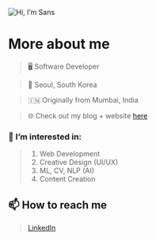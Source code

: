 ![Hi, I’m Sans](https://github.com/raspberrysans/raspberrysans/assets/88702269/6a5deb47-428b-40c7-9603-3d3dc2c9dad8)


<h1>More about me </h1>

> 🖥️ Software Developer

> 📍 Seoul, South Korea

> 🇮🇳 Originally from Mumbai, India

> 🌐 Check out my blog + website <a href="https://www.sansverse.co/"> here </a>

### 👀 I’m interested in:
> 1. Web Development
> 2. Creative Design (UI/UX)
> 3. ML, CV, NLP (AI)
> 4. Content Creation

## 📫 How to reach me
> [LinkedIn](https://www.linkedin.com/in/sans-bhatia/)

<!---
sanz1475/sanz1475 is a ✨ special ✨ repository because its `README.md` (this file) appears on your GitHub profile.
You can click the Preview link to take a look at your changes.
--->
